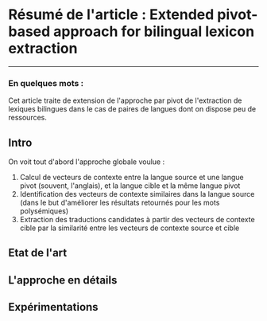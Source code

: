 # Résumé de l'article : Extended pivot-based approach for bilingual lexicon extraction
---------

### En quelques mots : 
Cet article traite de extension de l'approche par pivot de l'extraction de lexiques bilingues dans le cas de paires de langues dont on dispose peu de ressources.



## Intro
On voit tout d'abord l'approche globale voulue :
1.	Calcul de vecteurs de contexte entre la langue source et une langue pivot (souvent, l'anglais), et la langue cible et la même langue pivot
2.	Identification des vecteurs de contexte similaires dans la langue source (dans le but d'améliorer les résultats retournés pour les mots polysémiques)
3.	Extraction des traductions candidates à partir des vecteurs de contexte cible par la similarité entre les vecteurs de contexte source et cible


## Etat de l'art







## L'approche en détails







## Expérimentations






